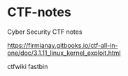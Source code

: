 # CTF-notes
Cyber Security CTF notes


https://firmianay.gitbooks.io/ctf-all-in-one/doc/3.1.11_linux_kernel_exploit.html


ctfwiki fastbin
